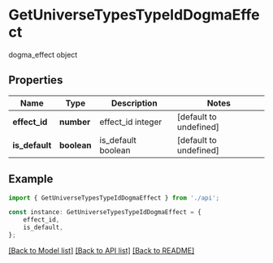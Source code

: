 # GetUniverseTypesTypeIdDogmaEffect

dogma_effect object

## Properties

Name | Type | Description | Notes
------------ | ------------- | ------------- | -------------
**effect_id** | **number** | effect_id integer | [default to undefined]
**is_default** | **boolean** | is_default boolean | [default to undefined]

## Example

```typescript
import { GetUniverseTypesTypeIdDogmaEffect } from './api';

const instance: GetUniverseTypesTypeIdDogmaEffect = {
    effect_id,
    is_default,
};
```

[[Back to Model list]](../README.md#documentation-for-models) [[Back to API list]](../README.md#documentation-for-api-endpoints) [[Back to README]](../README.md)
